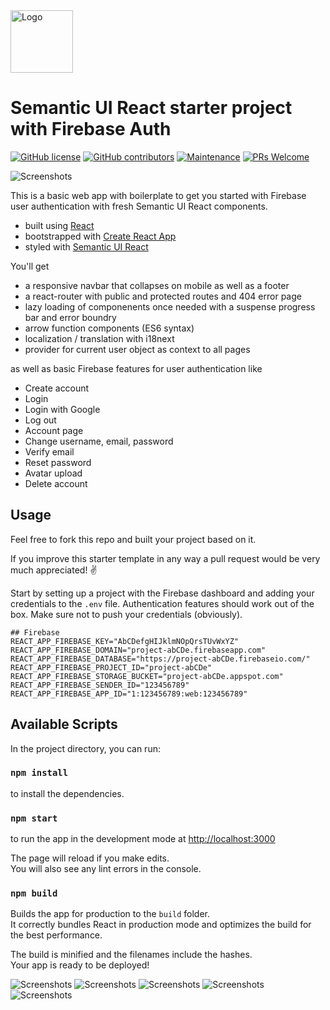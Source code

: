 <img alt="Logo" src="https://semantic-ui.com/images/logo.png" width="100" />

# Semantic UI React starter project with Firebase Auth

[![GitHub license](https://img.shields.io/github/license/Naereen/StrapDown.js.svg)](https://github.com/JoHoop/semantic-ui-react-firebase-starter/blob/master/LICENSE)
[![GitHub contributors](https://img.shields.io/github/contributors/Naereen/StrapDown.js.svg)](https://github.com/JoHoop/semantic-ui-react-firebase-starter/graphs/contributors/)
[![Maintenance](https://img.shields.io/badge/Maintained%3F-yes-green.svg)](https://github.com/JoHoop/semantic-ui-react-firebase-starter/graphs/commit-activity)
[![PRs Welcome](https://img.shields.io/badge/PRs-welcome-brightgreen.svg?style=flat)](http://makeapullrequest.com)

![Screenshots](/demo-screenshots/signin-demo.png)

This is a basic web app with boilerplate to get you started with Firebase user authentication with fresh Semantic UI React components.

-   built using [React](https://reactjs.org/)
-   bootstrapped with [Create React App](https://github.com/facebook/create-react-app)
-   styled with [Semantic UI React](https://react.semantic-ui.com/)

You'll get

-   a responsive navbar that collapses on mobile as well as a footer
-   a react-router with public and protected routes and 404 error page
-   lazy loading of componenents once needed with a suspense progress bar and error boundry
-   arrow function components (ES6 syntax)
-   localization / translation with i18next
-   provider for current user object as context to all pages

as well as basic Firebase features for user authentication like

-   Create account
-   Login
-   Login with Google
-   Log out
-   Account page
-   Change username, email, password
-   Verify email
-   Reset password
-   Avatar upload
-   Delete account

## Usage

Feel free to fork this repo and built your project based on it.

If you improve this starter template in any way a pull request would be very much appreciated! ✌️

Start by setting up a project with the Firebase dashboard and adding your credentials to the `.env` file.
Authentication features should work out of the box.
Make sure not to push your credentials (obviously).

```
## Firebase
REACT_APP_FIREBASE_KEY="AbCDefgHIJklmNOpQrsTUvWxYZ"
REACT_APP_FIREBASE_DOMAIN="project-abCDe.firebaseapp.com"
REACT_APP_FIREBASE_DATABASE="https://project-abCDe.firebaseio.com/"
REACT_APP_FIREBASE_PROJECT_ID="project-abCDe"
REACT_APP_FIREBASE_STORAGE_BUCKET="project-abCDe.appspot.com"
REACT_APP_FIREBASE_SENDER_ID="123456789"
REACT_APP_FIREBASE_APP_ID="1:123456789:web:123456789"
```

## Available Scripts

In the project directory, you can run:

### `npm install`

to install the dependencies.

### `npm start`

to run the app in the development mode at [http://localhost:3000](http://localhost:3000)<br />

The page will reload if you make edits.<br />
You will also see any lint errors in the console.

### `npm build`

Builds the app for production to the `build` folder.<br />
It correctly bundles React in production mode and optimizes the build for the best performance.

The build is minified and the filenames include the hashes.<br />
Your app is ready to be deployed!

![Screenshots](/demo-screenshots/account-demo.png)
![Screenshots](/demo-screenshots/signin-demo.png)
![Screenshots](/demo-screenshots/signup-demo.png)
![Screenshots](/demo-screenshots/reset-demo.png)
![Screenshots](/demo-screenshots/landing-demo.png)
